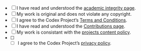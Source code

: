 - [ ] I have read and understood the [academic integrity page](legal/ACADEMIC_INTEGRITY.txt).
- [ ] My work is original and does not violate any copyright.
- [ ] I agree to the Codex Project’s [Terms and Conditions](legal/terms_and_conditions.md).
- [ ] I have read and understood the [Contributions page](CONTRIBUTING.md).
- [ ] My work is consistant with the [projects content policy](legal/content_policy.md).
- [ ] - [ ] I agree to the Codex Project’s [privacy policy](legal/Privacy_policy.md).
